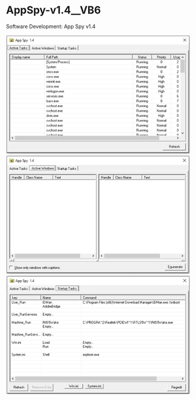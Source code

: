 # AppSpy-v1.4__VB6
Software Development: App Spy v1.4<br><br>
<img src="https://github.com/RizkyKhapidsyah/AppSpy-v1.4__VB6/blob/master/Results/001.PNG"><br>
<img src="https://github.com/RizkyKhapidsyah/AppSpy-v1.4__VB6/blob/master/Results/002.PNG"><br>
<img src="https://github.com/RizkyKhapidsyah/AppSpy-v1.4__VB6/blob/master/Results/003.PNG"><br>
